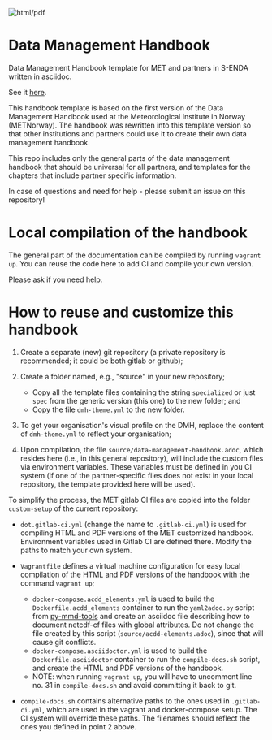 ![html/pdf](https://github.com/metno/data-management-handbook/workflows/html/pdf/badge.svg?branch=master)

# Data Management Handbook

Data Management Handbook template for MET and partners in S-ENDA written in asciidoc.

See it [here](https://metno.github.io/data-management-handbook/).

This handbook template is based on the first version of the Data Management Handbook used at the Meteorological Institute in Norway (METNorway). The handbook was rewritten into this template version so that other institutions and partners could use it to create their own data management handbook.

This repo includes only the general parts of the data management handbook that should be universal for all partners, and templates for the chapters that include partner specific information. 

In case of questions and need for help - please submit an issue on this repository!

# Local compilation of the handbook

The general part of the documentation can be compiled by running `vagrant up`. You can reuse the code here to add CI and compile your own version.

Please ask if you need help.

# How to reuse and customize this handbook

 1. Create a separate (new) git repository (a private repository is recommended; it could be both gitlab or github);

 2. Create a folder named, e.g., "source" in your new repository;

    * Copy all the template files containing the string `specialized` or just `spec` from the generic version (this one) to the new folder; and
    * Copy the file `dmh-theme.yml` to the new folder.

 3. To get your organisation's visual profile on the DMH, replace the content of `dmh-theme.yml` to reflect your organisation;

 4. Upon compilation, the file `source/data-management-handbook.adoc`, which resides here (i.e., in this general repository), will include the custom files via environment variables. These variables must be defined in you CI system (if one of the partner-specific files does not exist in your local repository, the template provided here will be used).

To simplify the process, the MET gitlab CI files are copied into the folder `custom-setup` of the current repository:

* `dot.gitlab-ci.yml` (change the name to `.gitlab-ci.yml`) is used for compiling HTML and PDF versions of the MET customized handbook. Environment variables used in Gitlab CI are defined there. Modify the paths to match your own system.
* `Vagrantfile` defines a virtual machine configuration for easy local compilation of the HTML and PDF versions of the handbook with the command `vagrant up`;

  * `docker-compose.acdd_elements.yml` is used to build the `Dockerfile.acdd_elements` container to run the `yaml2adoc.py` script from [py-mmd-tools](https://github.com/metno/py-mmd-tools) and create an asciidoc file describing how to document netcdf-cf files with global attributes. Do not change the file created by this script (`source/acdd-elements.adoc`), since that will cause git conflicts.
  * `docker-compose.asciidoctor.yml` is used to build the `Dockerfile.asciidoctor` container to run the `compile-docs.sh` script, and create the HTML and PDF versions of the handbook.
  * NOTE: when running `vagrant up`, you will have to uncomment line no. 31 in `compile-docs.sh` and avoid committing it back to git.

* `compile-docs.sh` contains alternative paths to the ones used in `.gitlab-ci.yml`, which are used in the vagrant and docker-compose setup. The CI system will override these paths. The filenames should reflect the ones you defined in point 2 above.
